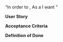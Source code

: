 <Place this line as issue title>“In order to <achieve some business value>, As a <stakeholder type> I want <some new system feature>”


**User Story**



**Acceptance Criteria**




**Definition of Done**
